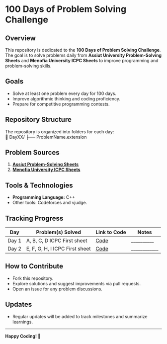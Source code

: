 # 100 Days of Problem Solving Challenge  

## Overview  
This repository is dedicated to the **100 Days of Problem Solving Challenge**. The goal is to solve problems daily from **Assiut University Problem-Solving Sheets** and **Menofia University ICPC Sheets** to improve programming and problem-solving skills.  

## Goals  
- Solve at least one problem every day for 100 days.  
- Improve algorithmic thinking and coding proficiency.  
- Prepare for competitive programming contests.  

## Repository Structure  
The repository is organized into folders for each day:  
📂 DayXX/
├── ProblemName.extension


## Problem Sources  
1. **[Assiut Problem-Solving Sheets](https://docs.google.com/spreadsheets/d/1EbbsotAwb0zuuwxyzs8l2qh8twqw-sNcNbAjCK1kXaE/htmlview?fbclid=IwAR0CfmvAgCxo48_3MBrnOyxQv2oEjFexGOY3R7t1NV9LIcsQHY6sstU6kB0)**  
2. **[Menofia University ICPC Sheets](https://vjudge.net/contest/677780#google_vignette)**  

## Tools & Technologies  
- **Programming Language:** C++
- Other tools: Codeforces and vjudge.  

## Tracking Progress  
| Day   | Problem(s) Solved | Link to Code                   | Notes              |  
|-------|--------------------|-------------------------------|--------------------|  
| Day 1 | A, B, C, D ICPC First sheet    | [Code](https://github.com/Soofa2/100-Days-of-Problem-Solving/tree/main/DayOne) | __________      |  
| Day 2 | E, F, G, H, I ICPC First sheet       | [Code](https://github.com/Soofa2/100-Days-of-Problem-Solving/tree/main/DayTwo)| ____________ |  

## How to Contribute  
- Fork this repository.  
- Explore solutions and suggest improvements via pull requests.  
- Open an issue for any problem discussions.  

## Updates  
- Regular updates will be added to track milestones and summarize learnings.  

---

**Happy Coding! 🚀**  


